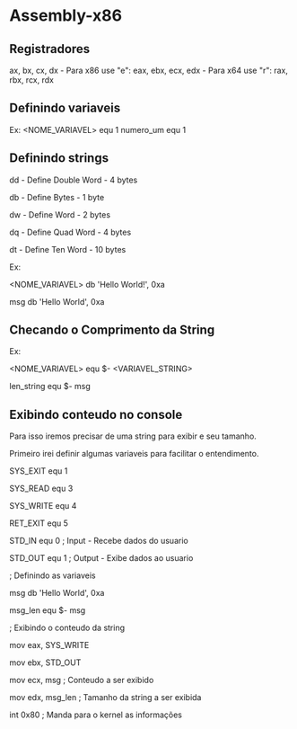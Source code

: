 # Assembly-x86

## Registradores
ax, bx, cx, dx - Para x86 use "e": eax, ebx, ecx, edx - Para x64 use "r": rax, rbx, rcx, rdx

## Definindo variaveis
Ex:
<NOME_VARIAVEL> equ 1
numero_um equ 1

## Definindo strings
dd - Define Double Word - 4 bytes

db - Define Bytes - 1 byte

dw - Define Word - 2 bytes

dq - Define Quad Word - 4 bytes

dt - Define Ten Word - 10 bytes


Ex:

<NOME_VARIAVEL> db 'Hello World!', 0xa

msg db 'Hello World', 0xa


## Checando o Comprimento da String
Ex:

<NOME_VARIAVEL> equ $- <VARIAVEL_STRING>

len_string equ $- msg


## Exibindo conteudo no console
Para isso iremos precisar de uma string para exibir e seu tamanho.

Primeiro irei definir algumas variaveis para facilitar o entendimento.

SYS_EXIT equ 1

SYS_READ equ 3

SYS_WRITE equ 4

RET_EXIT equ 5

STD_IN equ 0 ; Input - Recebe dados do usuario

STD_OUT equ 1 ; Output - Exibe dados ao usuario

; Definindo as variaveis

msg db 'Hello World', 0xa

msg_len equ $- msg

; Exibindo o conteudo da string

mov eax, SYS_WRITE

mov ebx, STD_OUT

mov ecx, msg ; Conteudo a ser exibido

mov edx, msg_len ; Tamanho da string a ser exibida

int 0x80 ; Manda para o kernel as informações


